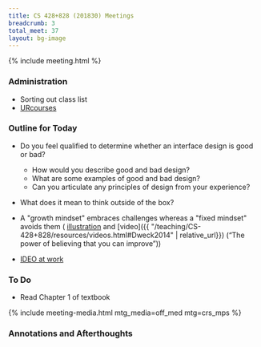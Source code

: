 ```yaml
---
title: CS 428+828 (201830) Meetings
breadcrumb: 3
total_meet: 37
layout: bg-image
---
```

{% include meeting.html %}

### Administration

* Sorting out class list
* [URcourses](https://urcourses.uregina.ca/course/view.php?id=2084)

### Outline for Today

* Do you feel qualified to determine whether an interface design is good or bad?
  * How would you describe good and bad design?
  * What are some examples of good and bad design?
  * Can you articulate any principles of design from your experience?

* What does it mean to think outside of the box?
* A "growth mindset" embraces challenges whereas a "fixed mindset" avoids them ( [illustration]( http://www.nigelholmes.com/site/wp-content/uploads/2016/09/two_mindsets.png)
and [video]({{ "/teaching/CS-428+828/resources/videos.html#Dweck2014" | relative_url}})
(&ldquo;The power of believing that you can improve&rdquo;))

* [IDEO at work](https://www.ideo.com/post/reimagining-the-shopping-cart)

### To Do

* Read Chapter 1 of textbook

{% include meeting-media.html mtg_media=off_med mtg=crs_mps %}

### Annotations and Afterthoughts
